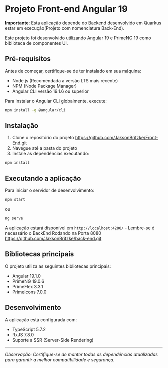 # Projeto Front-end Angular 19

**Importante**: Esta aplicação depende do Backend desenvolvido em Quarkus estar em execução(Projeto com nomenclatura Back-End).

Este projeto foi desenvolvido utilizando Angular 19 e PrimeNG 19 como biblioteca de componentes UI.

## Pré-requisitos

Antes de começar, certifique-se de ter instalado em sua máquina:

- Node.js (Recomendada a versão LTS mais recente)
- NPM (Node Package Manager)
- Angular CLI versão 19.1.6 ou superior

Para instalar o Angular CLI globalmente, execute:

```bash
npm install -g @angular/cli
```

## Instalação

1. Clone o repositório do projeto
https://github.com/JaksonBritzke/Front-End.git
2. Navegue até a pasta do projeto
3. Instale as dependências executando:

```bash
npm install
```

## Executando a aplicação

Para iniciar o servidor de desenvolvimento:

```bash
npm start
```

ou

```bash
ng serve
```

A aplicação estará disponível em `http://localhost:4200/` - Lembre-se é necessário o BackEnd Rodando na Porta 8080
https://github.com/JaksonBritzke/back-end.git

## Bibliotecas principais

O projeto utiliza as seguintes bibliotecas principais:

- Angular 19.1.0
- PrimeNG 19.0.6
- PrimeFlex 3.3.1
- PrimeIcons 7.0.0

## Desenvolvimento

A aplicação está configurada com:

- TypeScript 5.7.2
- RxJS 7.8.0
- Suporte a SSR (Server-Side Rendering)

---
*Observação: Certifique-se de manter todas as dependências atualizadas para garantir a melhor compatibilidade e segurança.*
